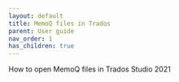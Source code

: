 ```yaml
---
layout: default
title: MemoQ files in Trados
parent: User guide
nav_order: 1
has_children: true
---
```


How to open MemoQ files in Trados Studio 2021